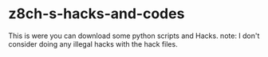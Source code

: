# z8ch-s-hacks-and-codes
This is were you can download some python scripts and Hacks. note: I don't consider doing any illegal hacks with the hack files.
